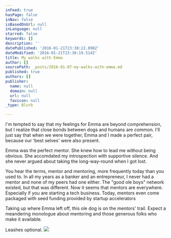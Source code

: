 ```yaml
---
inFeed: true
hasPage: false
inNav: false
isBasedOnUrl: null
inLanguage: null
starred: false
keywords: []
description: ''
datePublished: '2016-01-21T23:38:22.898Z'
dateModified: '2016-01-21T23:38:19.514Z'
title: My walks with Emma
author: []
sourcePath: _posts/2016-01-07-my-walks-with-emma.md
published: true
authors: []
publisher:
  name: null
  domain: null
  url: null
  favicon: null
_type: Blurb

---
```

I'm tempted to say that my feelings for Emma are beyond comprehension, but I realize that close bonds between dogs and humans are common. I'll just say that when we were together, Emma and I made a perfect pair, because our 'best selves' were also present.

Emma was the perfect mentor. She knew how to lead me without being obvious. She accomdated my introspection with supportive silence. And she never argued about taking the long-way-round when I got lost. 

You hear the terms, mentor and mentoring, more frequently today than you used to. In all my years as a banker and an entrepreneur, I never had a mentor and none of my peers had one either. The "good ole boys" network existed, but that was different. Now it seems that mentors are everywhere. Especially if you are starting a tech business.  Today, mentors even come packaged with seed funding provided by startup accelerators

Taking up where Emma left off, this ole dog is on the mentors' trail.  Expect a meandering monologue about mentoring and those generous folks who make it available.

Leashes optional.
![](https://the-grid-user-content.s3-us-west-2.amazonaws.com/61d85b4d-0ed5-4921-8a35-bfd49bca74ba.jpg)